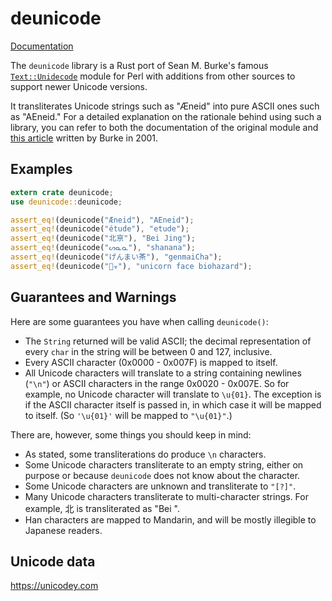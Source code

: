 # deunicode

[Documentation](https://docs.rs/deunicode/)

The `deunicode` library is a Rust port of Sean M. Burke's famous
[`Text::Unidecode`](http://search.cpan.org/~sburke/Text-Unidecode-1.30/lib/Text/Unidecode.pm)
module for Perl with additions from other sources to support newer Unicode versions.

It transliterates Unicode strings such as "Æneid" into pure
ASCII ones such as "AEneid." For a detailed explanation on the rationale behind
using such a library, you can refer to both the documentation of the original
module and
[this article](http://interglacial.com/~sburke/tpj/as_html/tpj22.html) written
by Burke in 2001.

Examples
--------
```rust
extern crate deunicode;
use deunicode::deunicode;

assert_eq!(deunicode("Æneid"), "AEneid");
assert_eq!(deunicode("étude"), "etude");
assert_eq!(deunicode("北亰"), "Bei Jing");
assert_eq!(deunicode("ᔕᓇᓇ"), "shanana");
assert_eq!(deunicode("げんまい茶"), "genmaiCha");
assert_eq!(deunicode("🦄☣"), "unicorn face biohazard");
```

Guarantees and Warnings
-----------------------
Here are some guarantees you have when calling `deunicode()`:
  * The `String` returned will be valid ASCII; the decimal representation of
    every `char` in the string will be between 0 and 127, inclusive.
  * Every ASCII character (0x0000 - 0x007F) is mapped to itself.
  * All Unicode characters will translate to a string containing newlines
    (`"\n"`) or ASCII characters in the range 0x0020 - 0x007E. So for example,
    no Unicode character will translate to `\u{01}`. The exception is if the
    ASCII character itself is passed in, in which case it will be mapped to
    itself. (So `'\u{01}'` will be mapped to `"\u{01}"`.)

There are, however, some things you should keep in mind:
  * As stated, some transliterations do produce `\n` characters.
  * Some Unicode characters transliterate to an empty string, either on purpose
    or because `deunicode` does not know about the character.
  * Some Unicode characters are unknown and transliterate to `"[?]"`.
  * Many Unicode characters transliterate to multi-character strings. For
    example, 北 is transliterated as "Bei ".
  * Han characters are mapped to Mandarin, and will be mostly illegible to Japanese readers.

Unicode data
------------
https://unicodey.com
